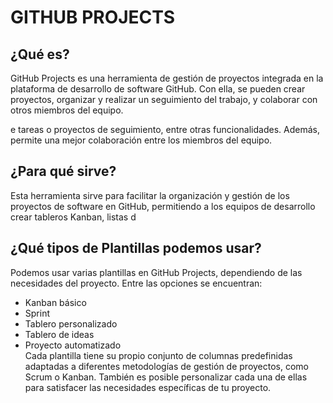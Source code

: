 # GITHUB PROJECTS
## ¿Qué es?

GitHub Projects es una herramienta de gestión de proyectos integrada en la plataforma de desarrollo de software GitHub. Con ella, se pueden crear proyectos, organizar y realizar un seguimiento del trabajo, y colaborar con otros miembros del equipo.


e tareas o proyectos de seguimiento, entre otras funcionalidades. Además, permite una mejor colaboración entre los miembros del equipo.

## ¿Para qué sirve?

Esta herramienta sirve para facilitar la organización y gestión de los proyectos de software en GitHub, permitiendo a los equipos de desarrollo crear tableros Kanban, listas d

## ¿Qué tipos de Plantillas podemos usar?

Podemos usar varias plantillas en GitHub Projects, dependiendo de las necesidades del proyecto. Entre las opciones se encuentran:

- Kanban básico
- Sprint
- Tablero personalizado
- Tablero de ideas
- Proyecto automatizado
<br>Cada plantilla tiene su propio conjunto de columnas predefinidas adaptadas a diferentes metodologías de gestión de proyectos, como Scrum o Kanban. También es posible personalizar cada una de ellas para satisfacer las necesidades específicas de tu proyecto.
